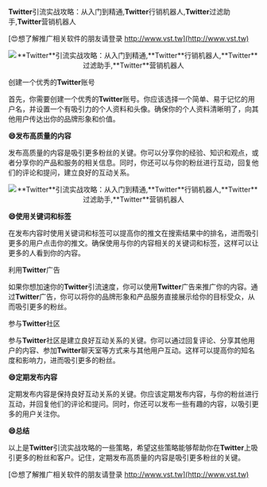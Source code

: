 **Twitter**引流实战攻略：从入门到精通,**Twitter**行销机器人,**Twitter**过滤助手,**Twitter**营销机器人

[😍想了解推广相关软件的朋友请登录 http://www.vst.tw](http://www.vst.tw)

 <center><img src="https://vst.tw/MP4/tuiguang/png/7.png" alt="**Twitter**引流实战攻略：从入门到精通,**Twitter**行销机器人,**Twitter**过滤助手,**Twitter**营销机器人"></center>

创建一个优秀的**Twitter**账号

首先，你需要创建一个优秀的**Twitter**账号。你应该选择一个简单、易于记忆的用户名，并设置一个有吸引力的个人资料和头像。确保你的个人资料清晰明了，向其他用户传达出你的品牌形象和价值。

**😄发布高质量的内容**

发布高质量的内容是吸引更多粉丝的关键。你可以分享你的经验、知识和观点，或者分享你的产品和服务的相关信息。同时，你还可以与你的粉丝进行互动，回复他们的评论和提问，建立良好的互动关系。

 <center><img src="https://vst.tw/MP4/tuiguang/png/8.png" alt="**Twitter**引流实战攻略：从入门到精通,**Twitter**行销机器人,**Twitter**过滤助手,**Twitter**营销机器人"></center>

**😄使用关键词和标签**

在发布内容时使用关键词和标签可以提高你的推文在搜索结果中的排名，进而吸引更多的用户点击你的推文。确保使用与你的内容相关的关键词和标签，这样可以让更多的人看到你的内容。

利用**Twitter**广告

如果你想加速你的**Twitter**引流速度，你可以使用**Twitter**广告来推广你的内容。通过**Twitter**广告，你可以将你的品牌形象和产品服务直接展示给你的目标受众，从而吸引更多的粉丝。

参与**Twitter**社区

参与**Twitter**社区是建立良好互动关系的关键。你可以通过回复评论、分享其他用户的内容、参加**Twitter**聊天室等方式来与其他用户互动。这样可以提高你的知名度和影响力，进而吸引更多的粉丝。

**😄定期发布内容**

定期发布内容是保持良好互动关系的关键。你应该定期发布内容，与你的粉丝进行互动，并回复他们的评论和提问。同时，你还可以发布一些有趣的内容，以吸引更多的用户关注你。

**😄总结**

以上是**Twitter**引流实战攻略的一些策略，希望这些策略能够帮助你在**Twitter**上吸引更多的粉丝和客户。记住，定期发布高质量的内容是吸引更多粉丝的关键。

[😍想了解推广相关软件的朋友请登录 http://www.vst.tw](http://www.vst.tw)



